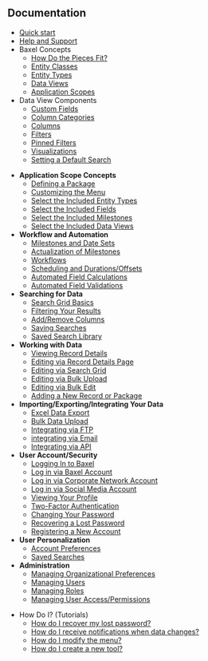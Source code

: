 ## Documentation

- [Quick start](Quickstart.md)
- [Help and Support](Help-Overview.md)
- Baxel Concepts
  - [How Do the Pieces Fit?](Concepts-Baxel-Pieces.md)
  - [Entity Classes](Concepts-Entity-Classes.md)
  - [Entity Types](Concepts-Entity-Types.md)
  - [Data Views](Concepts-Data-Views.md)
  - [Application Scopes](Concepts-Application-Scopes.md)
- Data View Components
  - [Custom Fields](DataView-Custom-Fields.md)
  - [Column Categories](DataView-Column-Categories.md)
  - [Columns](DataView-Columns.md)
  - [Filters](DataView-Filters.md)
  - [Pinned Filters](DataView-Pinned-Filters.md)
  - [Visualizations](DataView-Visualizations.md)
  - [Setting a Default Search](DataView-Configuration.md\#default-search)
* **Application Scope Concepts**
  * [Defining a Package](Tool-Package.md)
  * [Customizing the Menu](Tool-Menu.md)
  * [Select the Included Entity Types](Tool-Included-Entities.md)
  * [Select the Included Fields](Tool-Included-Fields.md)
  * [Select the Included Milestones](Tool-Included-Milestones.md)
  * [Select the Included Data Views](Tool-Included-Views.md)
* **Workflow and Automation**
  * [Milestones and Date Sets](Automation-Milestones.md)
  * [Actualization of Milestones](Automation-Milestone-Actualization.md)
  * [Workflows](Automation-Workflows.md)
  * [Scheduling and Durations/Offsets](Automation-Scheduling.md)
  * [Automated Field Calculations](Automation-Rules-Calculations.md)
  * [Automated Field Validations](Automation-Rules-Validations.md)
* **Searching for Data**
  * [Search Grid Basics](Search-Grid.md)
  * [Filtering Your Results](Search-Grid-Filter.md)
  * [Add/Remove Columns](Search-Grid-Columns.md)
  * [Saving Searches](Search-Grid-Saving.md)
  * [Saved Search Library](Search-Grid-Loading.md)
* **Working with Data**
  * [Viewing Record Details](Record-Details-Viewing.md)
  * [Editing via Record Details Page](Record-Details-Editing.md)
  * [Editing via Search Grid](Bulk-Actions-Grid-Edit.md)
  * [Editing via Bulk Upload](Bulk-Actions-Upload.md?id=edit)
  * [Editing via Bulk Edit](Bulk-Actions-Edit.md)
  * [Adding a New Record or Package](Record-Details-Create.md)
* **Importing/Exporting/Integrating Your Data**
  * [Excel Data Export](Bulk-Actions-Export.md)
  * [Bulk Data Upload](Bulk-Actions-Upload.md)
  * [Integrating via FTP](Bulk-Actions-File-Transfer.md)
  * [integrating via Email](Bulk-Actions-Email.md)
  * [Integrating via API](Bulk-Actions-API.md)
* **User Account/Security**
  * [Logging In to Baxel](Account-Login.md)
  * [Log in via Baxel Account](Account-Login-Types.md#baxel)
  * [Log in via Corporate Network Account](Account-Login-Types.md#network)
  * [Log in via Social Media Account](Account-Login-Types.md#social)
  * [Viewing Your Profile](Account-Profile.md)
  * [Two-Factor Authentication](Account-Two-Factor-Auth.md)
  * [Changing Your Password](Account-Password-Change.md)
  * [Recovering a Lost Password](Account-Password-Recover.md)
  * [Registering a New Account](Account-Register.md)
* **User Personalization**
  * [Account Preferences](Account-Preferences.md)
  * [Saved Searches](Account-Search-Library.md)
* **Administration**
  * [Managing Organizational Preferences](Admin-Org-Preferences.md)
  * [Managing Users](Admin-Security-Manage-Users.md)
  * [Managing Roles](Admin-Security-Manage-Roles.md)
  * [Managing User Access/Permissions](Admin-Security-Manage-Access.md)

- How Do I? (Tutorials)
  - [How do I recover my lost password?](FAQ.md)
  - [How do I receive notifications when data changes?](FAQ.md)
  - [How do I modify the menu?](FAQ.md)
  - [How do I create a new tool?](FAQ.md)

<!--stackedit_data:
eyJoaXN0b3J5IjpbLTkzMzg2NDIzLDE5MzExMDE5MzUsMzQxMT
k4NzM4LC0xMjM2NzEyOTcxLDEzMDY4OTU4ODIsLTE3MTEzNzg1
ODUsMTMwNjg5NTg4MiwtNTM1MzQyMDA0LC0xMDE1OTc4NTkwLC
03NDY5MTMxNDksMTI4NzA3ODIzNywxNDEzMTU3ODAsMjEzMzIz
OTUwMiwtODMwMTczNjQ3LDIxMzMyMzk1MDIsLTc5NTMzMjIyNi
w4NjcyMTIzNDMsLTIxNDAyNTI1NDAsMTcyNTk3OTA3NiwtNjcy
MjM5MTc4XX0=
-->